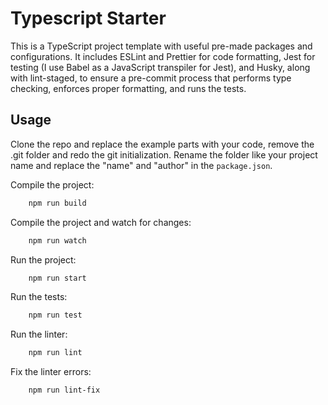 # Typescript Starter

This is a TypeScript project template with useful pre-made packages and configurations. It includes ESLint and Prettier for code formatting, Jest for testing (I use Babel as a JavaScript transpiler for Jest), and Husky, along with lint-staged, to ensure a pre-commit process that performs type checking, enforces proper formatting, and runs the tests.

## Usage
Clone the repo and replace the example parts with your code, remove the .git folder and redo the git initialization. Rename the folder like your project name and replace the "name" and "author" in the `package.json`.

Compile the project:
```bash
    npm run build
```
Compile the project and watch for changes:
```bash
    npm run watch
```
Run the project:
```bash
    npm run start
```
Run the tests:
```bash
    npm run test
```
Run the linter:
```bash
    npm run lint
```
Fix the linter errors:
```bash
    npm run lint-fix
```

